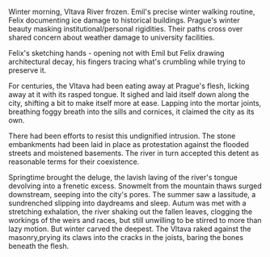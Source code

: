 Winter morning, Vltava River frozen. Emil's precise winter walking routine, Felix documenting ice damage to historical buildings. Prague's winter beauty masking institutional/personal rigidities. Their paths cross over shared concern about weather damage to university facilities.


Felix's sketching hands - opening not with Emil but Felix drawing architectural decay, his fingers tracing what's crumbling while trying to preserve it.


For centuries, the Vltava had been eating away at Prague's flesh, licking away at it with its rasped tongue. It sighed and laid itself down along the city, shifting a bit to make itself more at ease. Lapping into the mortar joints, breathing foggy breath into the sills and cornices, it claimed the city as its own. 

There had been efforts to resist this undignified intrusion. The stone embankments had been laid in place as protestation against the flooded streets and moistened basements. The river in turn accepted this detent as reasonable terms for their coexistence. 

Springtime brought the deluge, the lavish laving of the river's tongue devolving into a frenetic excess. Snowmelt from the mountain thaws surged downstream, seeping into the city's pores. The summer saw a lassitude, a sundrenched slipping into daydreams and sleep. 
Autum was met with a stretching exhalation, the river shaking out the fallen leaves, clogging the workings of the weirs and races, but still unwilling to be stirred to more than lazy motion. 
But winter carved the deepest. The Vltava raked against the masonry,prying its claws into the cracks in the joists, baring the bones beneath the flesh. 


